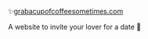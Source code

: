 ✨[grabacupofcoffeesometimes.com](http://doyouwannagooutwithme.com) 

A website to invite your lover for a date 🥰
